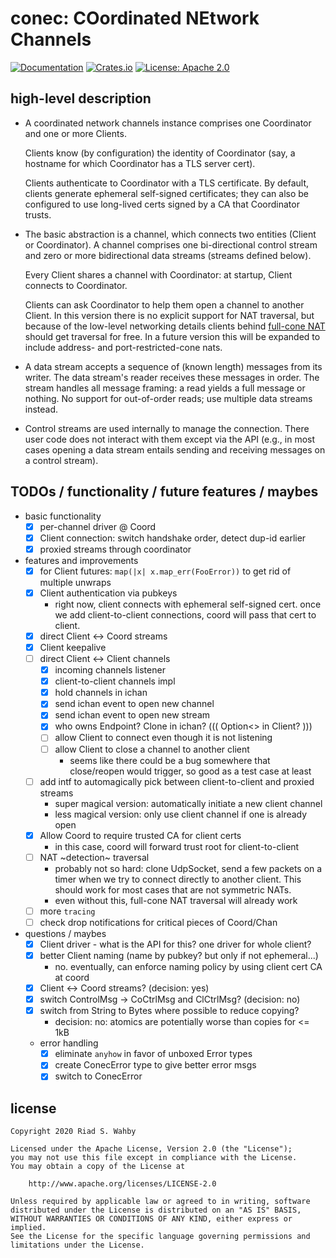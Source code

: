 # conec: COordinated NEtwork Channels

[![Documentation](https://docs.rs/conec/badge.svg)](https://docs.rs/conec/)
[![Crates.io](https://img.shields.io/crates/v/conec.svg)](https://crates.io/crates/conec)
[![License: Apache 2.0](https://img.shields.io/badge/License-Apache%202.0-blue.svg)](LICENSE-APACHE)

## high-level description

- A coordinated network channels instance comprises one Coordinator
  and one or more Clients.

  Clients know (by configuration) the identity of Coordinator (say,
  a hostname for which Coordinator has a TLS server cert).

  Clients authenticate to Coordinator with a TLS certificate.
  By default, clients generate ephemeral self-signed certificates;
  they can also be configured to use long-lived certs signed by a
  CA that Coordinator trusts.

- The basic abstraction is a channel, which connects two entities
  (Client or Coordinator). A channel comprises one bi-directional
  control stream and zero or more bidirectional data streams
  (streams defined below).

  Every Client shares a channel with Coordinator: at startup, Client
  connects to Coordinator.

  Clients can ask Coordinator to help them open a channel to another
  Client. In this version there is no explicit support for NAT traversal,
  but because of the low-level networking details clients behind
  [full-cone NAT](https://en.wikipedia.org/wiki/Network_address_translation#Methods_of_translation)
  should get traversal for free. In a future version this will be
  expanded to include address- and port-restricted-cone nats.

- A data stream accepts a sequence of (known length) messages from
  its writer. The data stream's reader receives these messages
  in order. The stream handles all message framing: a read yields
  a full message or nothing. No support for out-of-order reads;
  use multiple data streams instead.

- Control streams are used internally to manage the connection.
  There user code does not interact with them except via the API
  (e.g., in most cases opening a data stream entails sending and
  receiving messages on a control stream).

## TODOs / functionality / future features / maybes

- basic functionality
    - [x] per-channel driver @ Coord
    - [x] Client connection: switch handshake order, detect dup-id earlier
    - [x] proxied streams through coordinator
- features and improvements
    - [x] for Client futures: `map(|x| x.map_err(FooError))` to get rid of multiple unwraps
    - [x] Client authentication via pubkeys
        - right now, client connects with ephemeral self-signed cert. once we
          add client-to-client connections, coord will pass that cert to client.
    - [x] direct Client <-> Coord streams
    - [x] Client keepalive
    - [ ] direct Client <-> Client channels
        - [x] incoming channels listener
        - [x] client-to-client channels impl
        - [x] hold channels in ichan
        - [x] send ichan event to open new channel
        - [x] send ichan event to open new stream
        - [x] who owns Endpoint? Clone in ichan? ((( Option<> in Client? )))
        - [ ] allow Client to connect even though it is not listening
        - [ ] allow Client to close a channel to another client
            - seems like there could be a bug somewhere that close/reopen would trigger, so good as a test case at least
    - [ ] add intf to automagically pick between client-to-client and proxied streams
        - super magical version: automatically initiate a new client channel
        - less magical version: only use client channel if one is already open
    - [x] Allow Coord to require trusted CA for client certs
        - in this case, coord will forward trust root for client-to-client
    - [ ] NAT ~detection~ traversal
        - probably not so hard: clone UdpSocket, send a few packets on a timer
          when we try to connect directly to another client. This should work
          for most cases that are not symmetric NATs.
        - even without this, full-cone NAT traversal will already work
    - [ ] more `tracing`
    - [ ] check drop notifications for critical pieces of Coord/Chan
- questions / maybes
    - [x] Client driver - what is the API for this? one driver for whole client?
    - [x] better Client naming (name by pubkey? but only if not ephemeral...)
        - no. eventually, can enforce naming policy by using client cert CA at coord
    - [x] Client <-> Coord streams? (decision: yes)
    - [x] switch ControlMsg -> CoCtrlMsg and ClCtrlMsg? (decision: no)
    - [x] switch from String to Bytes where possible to reduce copying?
        - decision: no: atomics are potentially worse than copies for <= 1kB
    - error handling
        - [x] eliminate `anyhow` in favor of unboxed Error types
        - [x] create ConecError type to give better error msgs
        - [x] switch to ConecError

## license

    Copyright 2020 Riad S. Wahby

    Licensed under the Apache License, Version 2.0 (the "License");
    you may not use this file except in compliance with the License.
    You may obtain a copy of the License at

        http://www.apache.org/licenses/LICENSE-2.0

    Unless required by applicable law or agreed to in writing, software
    distributed under the License is distributed on an "AS IS" BASIS,
    WITHOUT WARRANTIES OR CONDITIONS OF ANY KIND, either express or implied.
    See the License for the specific language governing permissions and
    limitations under the License.
